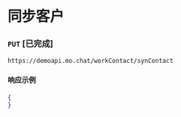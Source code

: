 # 同步客户
### `PUT`  [已完成]
```
https://demoapi.mo.chat/workContact/synContact
```



#### 响应示例

```json
{
}
```